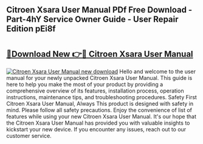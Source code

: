 ## Citroen Xsara User Manual PDf Free Download - Part-4hY Service Owner Guide - User Repair Edition pEi8f

# <h2><a href="http://cf17059.oget.top/?id=Citroen+Xsara+User+Manual">🔗Download New 👉🔴 Citroen Xsara User Manual</a></h2>

[![Citroen Xsara User Manual new download](https://i.imgur.com/5g1atiW.png)](http://cf17059.oget.top/?id=Citroen+Xsara+User+Manual)
Hello and welcome to the user manual for your newly unpacked Citroen Xsara User Manual. This guide is here to help you make the most of your product by providing a comprehensive overview of its features, installation process, operation instructions, maintenance tips, and troubleshooting procedures. Safety First Citroen Xsara User Manual, Always This product is designed with safety in mind. Please follow all safety precautions. Enjoy the convenience of list of features while using your new Citroen Xsara User Manual. It's our hope that the Citroen Xsara User Manual has provided you with valuable insights to kickstart your new device. If you encounter any issues, reach out to our customer service.
